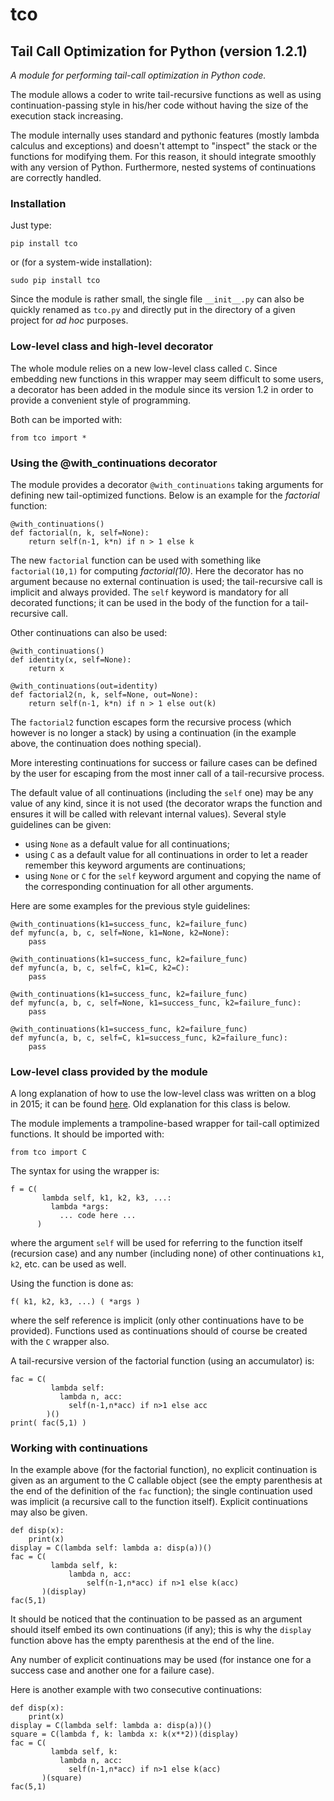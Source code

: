 # tco

## Tail Call Optimization for Python (version 1.2.1)

*A module for performing tail-call optimization in Python code.*

The module allows a coder to write tail-recursive functions as well as using continuation-passing style in his/her code without having the size of the execution stack increasing.

The module internally uses standard and pythonic features (mostly lambda calculus and exceptions) and doesn't attempt to "inspect" the stack or the functions for modifying them. For this reason, it should integrate smoothly with any version of Python. Furthermore, nested systems of continuations are correctly handled.

### Installation

Just type:

    pip install tco

or (for a system-wide installation):

    sudo pip install tco

Since the module is rather small, the single file `__init__.py` can also be quickly renamed as `tco.py` and directly put in the directory of a given project for _ad hoc_ purposes.

### Low-level class and high-level decorator

The whole module relies on a new low-level class called `C`. Since embedding new functions in this wrapper may seem difficult to some users, a decorator has been added in the module since its version 1.2 in order to provide a convenient style of programming.

Both can be imported with:

    from tco import *

### Using the @with_continuations decorator

The module provides a decorator `@with_continuations` taking arguments for defining new tail-optimized functions. Below is an example for the _factorial_ function:

    @with_continuations()
    def factorial(n, k, self=None):
        return self(n-1, k*n) if n > 1 else k

The new `factorial` function can be used with something like `factorial(10,1)` for computing _factorial(10)_. Here the decorator has no argument because no external continuation is used; the tail-recursive call is implicit and always provided. The `self` keyword is mandatory for all decorated functions; it can be used in the body of the function for a tail-recursive call.

Other continuations can also be used:

    @with_continuations()
    def identity(x, self=None):
        return x
    
    @with_continuations(out=identity)
    def factorial2(n, k, self=None, out=None):
        return self(n-1, k*n) if n > 1 else out(k)

The `factorial2` function escapes form the recursive process (which however is no longer a stack) by using a continuation (in the example above, the continuation does nothing special).

More interesting continuations for success or failure cases can be defined by the user for escaping from the most inner call of a tail-recursive process.

The default value of all continuations (including the `self` one) may be any value of any kind, since it is not used (the decorator wraps the function and ensures it will be called with relevant internal values). Several style guidelines can be given:

  * using `None` as a default value for all continuations;
  * using `C` as a default value for all continuations in order to let a reader remember this keyword arguments are continuations;
  * using `None` or `C` for the `self` keyword argument and copying the name of the corresponding continuation for all other arguments.

Here are some examples for the previous style guidelines:

    @with_continuations(k1=success_func, k2=failure_func)
    def myfunc(a, b, c, self=None, k1=None, k2=None):
        pass

    @with_continuations(k1=success_func, k2=failure_func)
    def myfunc(a, b, c, self=C, k1=C, k2=C):
        pass

    @with_continuations(k1=success_func, k2=failure_func)
    def myfunc(a, b, c, self=None, k1=success_func, k2=failure_func):
        pass

    @with_continuations(k1=success_func, k2=failure_func)
    def myfunc(a, b, c, self=C, k1=success_func, k2=failure_func):
        pass

### Low-level class provided by the module

A long explanation of how to use the low-level class was written on a blog in 2015; it can be found [here](http://baruchel.github.io/python/2015/11/07/explaining-functional-aspects-in-python/). Old explanation for this class is below.

The module implements a trampoline-based wrapper for tail-call optimized functions. It should be imported with:

    from tco import C

The syntax for using the wrapper is:

    f = C(
           lambda self, k1, k2, k3, ...:
             lambda *args:
               ... code here ...
          )

where the argument `self` will be used for referring to the function itself (recursion case) and any number (including none) of other continuations `k1`, `k2`, etc. can be used as well.

Using the function is done as:

    f( k1, k2, k3, ...) ( *args )

where the self reference is implicit (only other continuations have to be provided). Functions used as continuations should of course be created with the `C` wrapper also.

A tail-recursive version of the factorial function (using an accumulator) is:

    fac = C(
             lambda self:
               lambda n, acc:
                 self(n-1,n*acc) if n>1 else acc
            )()
    print( fac(5,1) )

### Working with continuations

In the example above (for the factorial function), no explicit continuation is given as an argument to the C callable object (see the empty parenthesis at the end of the definition of the `fac` function); the single continuation used was implicit (a recursive call to the function itself). Explicit continuations may also be given.

    def disp(x):
        print(x)
    display = C(lambda self: lambda a: disp(a))()
    fac = C(
             lambda self, k:
                 lambda n, acc:
                     self(n-1,n*acc) if n>1 else k(acc)
           )(display)
    fac(5,1)

It should be noticed that the continuation to be passed as an argument should itself embed its own continuations (if any); this is why the `display` function above has the empty parenthesis at the end of the line.

Any number of explicit continuations may be used (for instance one for a success case and another one for a failure case).

Here is another example with two consecutive continuations:

    def disp(x):
        print(x)
    display = C(lambda self: lambda a: disp(a))()
    square = C(lambda f, k: lambda x: k(x**2))(display)
    fac = C(
             lambda self, k:
               lambda n, acc:
                 self(n-1,n*acc) if n>1 else k(acc)
           )(square)
    fac(5,1)
